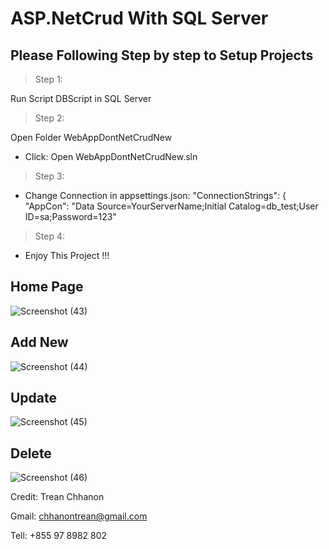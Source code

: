 # ASP.NetCrud With SQL Server

## Please Following Step by step to Setup Projects

> Step 1:

  Run Script DBScript in SQL Server
  
> Step 2:

  Open Folder WebAppDontNetCrudNew
  - Click: Open WebAppDontNetCrudNew.sln

> Step 3:

  - Change Connection in appsettings.json: "ConnectionStrings": {
    "AppCon": "Data Source=YourServerName;Initial Catalog=db_test;User ID=sa;Password=123"
    
> Step 4:

  - Enjoy This Project !!!
  
## Home Page

![Screenshot (43)](https://user-images.githubusercontent.com/123797735/218235521-5683cb58-5b1e-4e9b-8ae5-84b24b96d681.png)

## Add New

![Screenshot (44)](https://user-images.githubusercontent.com/123797735/218235580-cda60738-7b53-4f29-b26c-201592ed2e19.png)

## Update

![Screenshot (45)](https://user-images.githubusercontent.com/123797735/218235589-88e20f97-d8ea-4cf1-bb9a-167d343bf251.png)

## Delete

![Screenshot (46)](https://user-images.githubusercontent.com/123797735/218235598-2c35fbdf-3502-45f0-8a04-687537b41ca5.png)

Credit: Trean Chhanon

Gmail: chhanontrean@gmail.com

Tell: +855 97 8982 802
